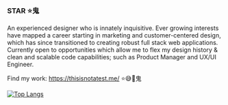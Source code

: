 ### STAR  ⭐⻤

An experienced designer who is innately inquisitive. Ever growing interests have mapped a career starting in marketing and customer-centered design, which has since transitioned to creating robust full stack web applications. Currently open to opportunities which allow me to flex my design history & clean and scalable code capabilities; such as Product Manager and UX/UI Engineer.

Find my work: https://thisisnotatest.me/ ⭐️😅🤯⻤

[![Top Langs](https://github-readme-stats.vercel.app/api/top-langs/?username=Brendonjhawkins&layout=compact)](https://github.com/anuraghazra/github-readme-stats)




